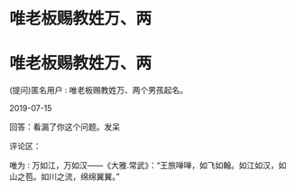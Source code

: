 # 唯老板赐教姓万、两

# 唯老板赐教姓万、两

(提问)匿名用户 : 唯老板赐教姓万、两个男孩起名。

2019-07-15

回答：看漏了你这个问题。发呆

评论区：

唯为 : 万如江，万如汉——《大雅.常武》：“王旅啴啴，如飞如翰。如江如汉，如山之苞。如川之流，绵绵翼翼。”